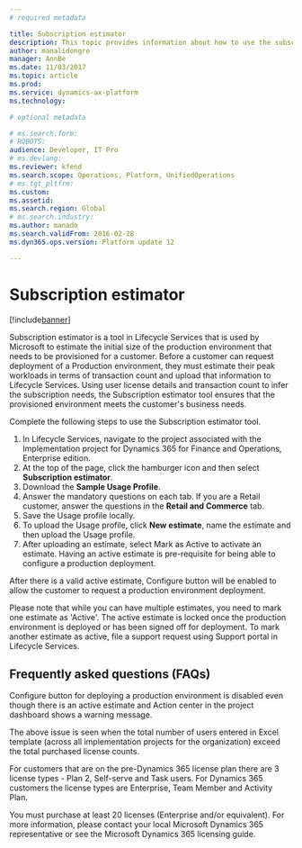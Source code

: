 ```yaml
---
# required metadata

title: Subscription estimator
description: This topic provides information about how to use the subscription estimator tool in Lifecycle Services for Microsoft Dynamics 365 Finance and Operations, Enterprise edition.
author: manalidongre
manager: AnnBe
ms.date: 11/03/2017
ms.topic: article
ms.prod: 
ms.service: dynamics-ax-platform
ms.technology: 

# optional metadata

# ms.search.form: 
# ROBOTS: 
audience: Developer, IT Pro
# ms.devlang: 
ms.reviewer: kfend
ms.search.scope: Operations, Platform, UnifiedOperations
# ms.tgt_pltfrm: 
ms.custom: 
ms.assetid: 
ms.search.region: Global
# ms.search.industry: 
ms.author: manado
ms.search.validFrom: 2016-02-28
ms.dyn365.ops.version: Platform update 12

---
```

# Subscription estimator

[!include[banner](../includes/banner.md)]


Subscription estimator is a tool in Lifecycle Services that is used by Microsoft to estimate the initial size of the production environment that needs to be provisioned for a customer. Before a customer can request deployment of a Production environment, they must estimate their peak workloads in terms of transaction count and upload that information to Lifecycle Services. Using user license details and transaction count to infer the subscription needs, the Subscription estimator tool ensures that the provisioned environment meets the customer's business needs.  

Complete the following steps to use the Subscription estimator tool.
1. In Lifecycle Services, navigate to the project associated with the Implementation project for Dynamics 365 for Finance and Operations, Enterprise edition.  
2. At the top of the page, click the hamburger icon and then select **Subscription estimator**.
3. Download the **Sample Usage Profile**.  
4. Answer the mandatory questions on each tab. If you are a Retail customer, answer the questions in the **Retail and Commerce** tab.  
5. Save the Usage profile locally.  
6. To upload the Usage profile, click **New estimate**, name the estimate and then upload the Usage profile.  
7. After uploading an estimate, select Mark as Active to activate an estimate. Having an active estimate is pre-requisite for being able to configure a production deployment. 


After there is a valid active estimate, Configure button will be enabled to allow the customer to request a production environment deployment.  

Please note that while you can have multiple estimates, you need to mark one estimate as 'Active'. The active estimate is locked once the production environment is deployed or has been signed off for deployment. To mark another estimate as active, file a support request using Support portal in Lifecycle Services.  

## Frequently asked questions (FAQs) 

Configure button for deploying a production environment is disabled even though there is an active estimate and Action center in the project dashboard shows a warning message.  

The above issue is seen when the total number of users entered in Excel template (across all implementation projects for the organization) exceed the total purchased license counts. 


For customers that are on the pre-Dynamics 365 license plan there are 3 license types  - Plan 2, Self-serve and Task users. For Dynamics 365 customers the license types are Enterprise, Team Member and Activity Plan.  



You must purchase at least 20 licenses (Enterprise and/or equivalent). For more information, please contact your local Microsoft Dynamics 365 representative or see the Microsoft Dynamics 365 licensing guide. 





